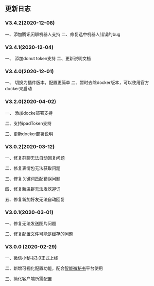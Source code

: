 ## 更新日志

### V3.4.2(2020-12-08)
一、添加腾讯闲聊机器人支持
二、修复选中机器人错误的bug

### V3.4.1(2020-12-04)
一、 添加donut token支持
二、更新说明文档


### V3.4.0(2020-12-01)
一、 切换为插件版本，配置更简单
二、暂时去除docker版本，可以使用官方docker来启动

### V3.2.0(2020-04-02)
一、 添加docke部署支持

二、支持ipadToken支持

三、更新docker部署说明

### V3.0.2(2020-03-12)

一、修复群聊无法自动回复问题

二、修复表情包无法获取问题

三、修复关键词匹配错误问题

四、修复新进群无法发欢迎词

五、修复新加好友无法自动回复

### V3.0.1(2020-03-01)

一、修复无法发送图片问题

二、修复配置文件可能是缓存的问题

### V3.0.0 (2020-02-29)

一、微信小秘书3.0正式上线

二、新增可视化配置功能，配合[智能微秘书](https://wechat.aibotk.com/)平台使用

三、简化客户端所需配置
